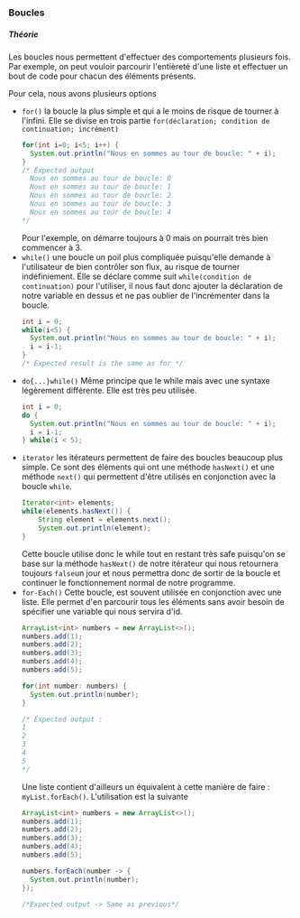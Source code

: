 ### Boucles
##### Théorie
Les boucles nous permettent d'effectuer des comportements plusieurs fois. Par exemple, on peut vouloir parcourir l'entièreté d'une liste et effectuer un bout de code pour chacun des éléments présents.

Pour cela, nous avons plusieurs options
- `for()` la boucle la plus simple et qui a le moins de risque de tourner à l'infini.
  Elle se divise en trois partie `for(déclaration; condition de continuation; incrément)`
  ```Java
  for(int i=0; i<5; i++) {
    System.out.println("Nous en sommes au tour de boucle: " + i);
  }
  /* Expected output
    Nous en sommes au tour de boucle: 0
    Nous en sommes au tour de boucle: 1
    Nous en sommes au tour de boucle: 2
    Nous en sommes au tour de boucle: 3
    Nous en sommes au tour de boucle: 4
  */
  ```
  Pour l'exemple, on démarre toujours à 0 mais on pourrait très bien commencer à 3.
- `while()` une boucle un poil plus compliquée puisqu'elle demande à l'utilisateur de bien contrôler son flux, au risque de tourner indéfiniement.
  Elle se déclare comme suit `while(condition de continuation)` pour l'utiliser, il nous faut donc ajouter la déclaration de notre variable en dessus et ne pas oublier de l'incrémenter dans la boucle.
  ```Java
  int i = 0;
  while(i<5) {
    System.out.println("Nous en sommes au tour de boucle: " + i);
    i = i-1;
  }
  /* Expected result is the same as for */
  ```
- `do{...}while()` Même principe que le while mais avec une syntaxe légèrement différente. Elle est très peu utilisée.
  ```Java
  int i = 0;
  do {
    System.out.println("Nous en sommes au tour de boucle: " + i);
    i = i-1;
  } while(i < 5);
  ```
- `iterator` les itérateurs permettent de faire des boucles beaucoup plus simple. Ce sont des éléments qui ont une méthode `hasNext()` et une méthode `next()` qui permettent d'être utilisés en conjonction avec la boucle `while`.
    ```Java
    Iterator<int> elements;
    while(elements.hasNext()) {
        String element = elements.next();
        System.out.println(element);
    }
    ```
  Cette boucle utilise donc le while tout en restant très safe puisqu'on se base sur la méthode `hasNext()` de notre itérateur qui nous retournera toujours `false`un jour et nous permettra donc de sortir de la boucle et continuer le fonctionnement normal de notre programme.
- `for-Each()` Cette boucle, est souvent utilisée en conjonction avec une liste. Elle permet d'en parcourir tous les éléments sans avoir besoin de spécifier une variable qui nous servira d'id.
  ```Java
  ArrayList<int> numbers = new ArrayList<>();
  numbers.add(1);
  numbers.add(2);
  numbers.add(3);
  numbers.add(4);
  numbers.add(5);

  for(int number: numbers) {
    System.out.println(number);
  }

  /* Expected output :
  1
  2
  3
  4
  5
  */
  ```
  Une liste contient d'ailleurs un équivalent à cette manière de faire : `myList.forEach()`.
  L'utilisation est la suivante
  ```Java
  ArrayList<int> numbers = new ArrayList<>();
  numbers.add(1);
  numbers.add(2);
  numbers.add(3);
  numbers.add(4);
  numbers.add(5);

  numbers.forEach(number -> {
    System.out.println(number);
  });

  /*Expected output -> Same as previous*/
  ```